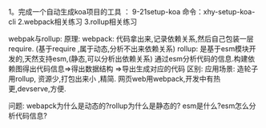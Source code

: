 1。完成一个自动生成koa项目的工具 ： 9-21setup-koa   命令：xhy-setup-koa-cli
2.webpack相关练习
3.rollup相关练习

webpak与rollup:
原理:
    webpack: 代码拿出来,记录依赖关系,然后自己包装一层require.
             (基于require ,属于动态,分析不出来依赖关系)
    rollup:  是基于esm模块开发的,天然支持esm,(静态,可以分析出依赖关系)
             通过esm分析代码的信息.构建依赖图得出代码信息=>得出数据结构
             =>导出生成对应的代码
区别:
应用场景:
    造轮子用rollup, 资源少,打包出来小 ,精简.
    网页web用webpack,开发中有热更,devserve,方便.


问题:
  webapck为什么是动态的?rollup为什么是静态的?
  esm是什么?esm怎么分析代码信息?


